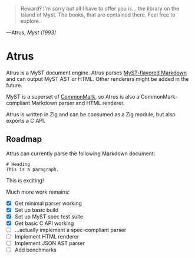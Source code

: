 > Reward? I'm sorry but all I have to offer you is... the library on the island
> of Myst. The books, that are contained there. Feel free to explore.

—Atrus, _Myst (1993)_

# Atrus
Atrus is a MyST document engine. Atrus parses [MyST-flavored
Markdown](https://mystmd.org/spec/overview) and can output MyST AST or HTML.
Other renderers might be added in the future.

MyST is a superset of [CommonMark](https://commonmark.org/), so Atrus is also
a CommonMark-compliant Markdown parser and HTML renderer.

Atrus is written in Zig and can be consumed as a Zig module, but also exports
a C API.

## Roadmap
Atrus can currently parse the following Markdown document:
```
# Heading
This is a paragraph.
```

This is exciting!

Much more work remains:

- [x] Get minimal parser working
- [x] Set up basic build
- [x] Set up MyST spec test suite
- [x] Get basic C API working
- [ ] ...actually implement a spec-compliant parser
- [ ] Implement HTML renderer
- [ ] Implement JSON AST parser
- [ ] Add benchmarks
